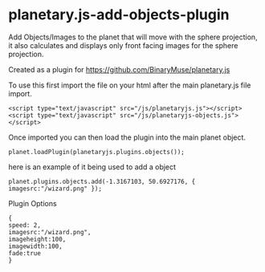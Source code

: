# planetary.js-add-objects-plugin
Add Objects/Images to the planet that will move with the sphere projection, it also calculates and displays only front facing images for the sphere projection.

Created as a plugin for https://github.com/BinaryMuse/planetary.js

To use this first import the file on your html after the main planetary.js file import.
```
<script type="text/javascript" src="/js/planetaryjs.js"></script>
<script type="text/javascript" src="/js/planetaryjs-objects.js"></script>
```

Once imported you can then load the plugin into the main planet object.
```
planet.loadPlugin(planetaryjs.plugins.objects());		
```

here is an example of it being used to add a object

```   
planet.plugins.objects.add(-1.3167103, 50.6927176, { imagesrc:"/wizard.png" });
```

Plugin Options
```   
{ 
speed: 2,
imagesrc:"/wizard.png",
imageheight:100,
imagewidth:100,
fade:true
}
```   
